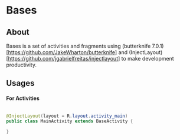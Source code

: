 # Bases


## About
Bases is a set of activities and fragments using (butterknife 7.0.1)[https://github.com/JakeWharton/butterknife] and (InjectLayout)[https://github.com/jgabrielfreitas/injectlayout]
to make development productivity.

## Usages

#### For Activities

```java

@InjectLayout(layout = R.layout.activity_main)
public class MainActivity extends BaseActivity {

}

```


